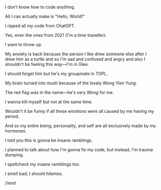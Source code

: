 I don't know how to code anything.

All I can actually make is "Hello, World!"

I ripped all my code from ChatGPT.

Yes, even the ones from 2021 (I'm a time traveller).

I want to throw up.

My anxiety is back because the person I like drew someone else after I drew him as a turtle and so I'm sad and confused and angry and also I shouldn't be feeling this way—I'm in Glee.

I should forget him but he's my groupmate in TOPL.

My brain turned into mush because of the lovely Wong Yien Yung.

The red flag was in the name—he's very *Wong* for me.

I wanna kill myself but not at the same time.

Wouldn't it be funny if all these emotions were all caused by me having my period.

And so my entire being, personality, and self are all exclusively made by my hormones.

I told you this is gonna be insane ramblings.

I planned to talk about how I'm gonna fix my code, but instead, I'm trauma dumping.

I spellcheck my insane ramblings too.

I smell bad; I should _hilamos_.

//end
